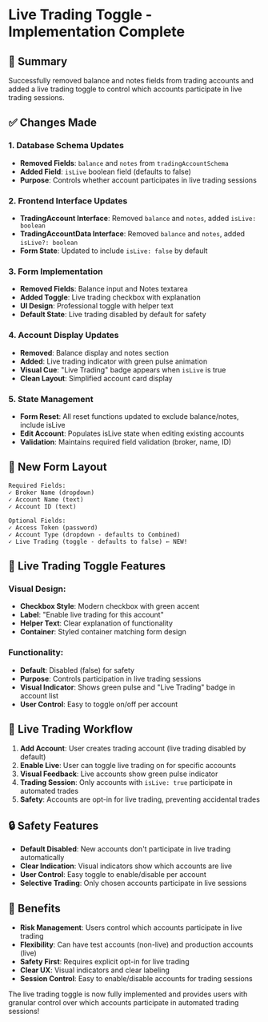 # Live Trading Toggle - Implementation Complete

## 🎯 Summary
Successfully removed balance and notes fields from trading accounts and added a live trading toggle to control which accounts participate in live trading sessions.

## ✅ Changes Made

### 1. **Database Schema Updates**
- **Removed Fields**: `balance` and `notes` from `tradingAccountSchema`
- **Added Field**: `isLive` boolean field (defaults to false)
- **Purpose**: Controls whether account participates in live trading sessions

### 2. **Frontend Interface Updates**
- **TradingAccount Interface**: Removed `balance` and `notes`, added `isLive: boolean`
- **TradingAccountData Interface**: Removed `balance` and `notes`, added `isLive?: boolean`
- **Form State**: Updated to include `isLive: false` by default

### 3. **Form Implementation**
- **Removed Fields**: Balance input and Notes textarea
- **Added Toggle**: Live trading checkbox with explanation
- **UI Design**: Professional toggle with helper text
- **Default State**: Live trading disabled by default for safety

### 4. **Account Display Updates**
- **Removed**: Balance display and notes section
- **Added**: Live trading indicator with green pulse animation
- **Visual Cue**: "Live Trading" badge appears when `isLive` is true
- **Clean Layout**: Simplified account card display

### 5. **State Management**
- **Form Reset**: All reset functions updated to exclude balance/notes, include isLive
- **Edit Account**: Populates isLive state when editing existing accounts
- **Validation**: Maintains required field validation (broker, name, ID)

## 🎨 New Form Layout

```
Required Fields:
✓ Broker Name (dropdown)
✓ Account Name (text)  
✓ Account ID (text)

Optional Fields:
✓ Access Token (password)
✓ Account Type (dropdown - defaults to Combined)
✓ Live Trading (toggle - defaults to false) ← NEW!
```

## 🔧 Live Trading Toggle Features

### Visual Design:
- **Checkbox Style**: Modern checkbox with green accent
- **Label**: "Enable live trading for this account"
- **Helper Text**: Clear explanation of functionality
- **Container**: Styled container matching form design

### Functionality:
- **Default**: Disabled (false) for safety
- **Purpose**: Controls participation in live trading sessions
- **Visual Indicator**: Shows green pulse and "Live Trading" badge in account list
- **User Control**: Easy to toggle on/off per account

## 🚦 Live Trading Workflow

1. **Add Account**: User creates trading account (live trading disabled by default)
2. **Enable Live**: User can toggle live trading on for specific accounts
3. **Visual Feedback**: Live accounts show green pulse indicator
4. **Trading Session**: Only accounts with `isLive: true` participate in automated trades
5. **Safety**: Accounts are opt-in for live trading, preventing accidental trades

## 🔒 Safety Features

- **Default Disabled**: New accounts don't participate in live trading automatically
- **Clear Indication**: Visual indicators show which accounts are live
- **User Control**: Easy toggle to enable/disable per account
- **Selective Trading**: Only chosen accounts participate in live sessions

## 🎯 Benefits

- **Risk Management**: Users control which accounts participate in live trading
- **Flexibility**: Can have test accounts (non-live) and production accounts (live)
- **Safety First**: Requires explicit opt-in for live trading
- **Clear UX**: Visual indicators and clear labeling
- **Session Control**: Easy to enable/disable accounts for trading sessions

The live trading toggle is now fully implemented and provides users with granular control over which accounts participate in automated trading sessions!
